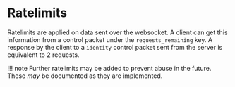 # Ratelimits

Ratelimits are applied on data sent over the websocket. A client can get this information from a control packet under the ``requests_remaining`` key. A response by the client to a ``identity`` control packet sent from the server is equivalent to 2 requests.


!!! note
    Further ratelimits may be added to prevent abuse in the future. These *may* be documented as they are implemented.
